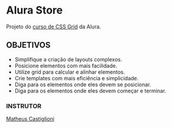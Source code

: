 # Alura Store

Projeto do [curso de CSS Grid](https://cursos.alura.com.br/course/css-grid-layout) da Alura.


## OBJETIVOS

- Simplifique a criação de layouts complexos.
- Posicione elementos com mais facilidade.
- Utilize grid para calcular e alinhar elementos.
- Crie templates com mais eficiência e simplicidade.
- Diga para os elementos onde eles devem se posicionar.
- Diga para os elementos onde eles devem começar e terminar.

 ### INSTRUTOR
 [Matheus Castiglioni](https://github.com/mahenrique94)
